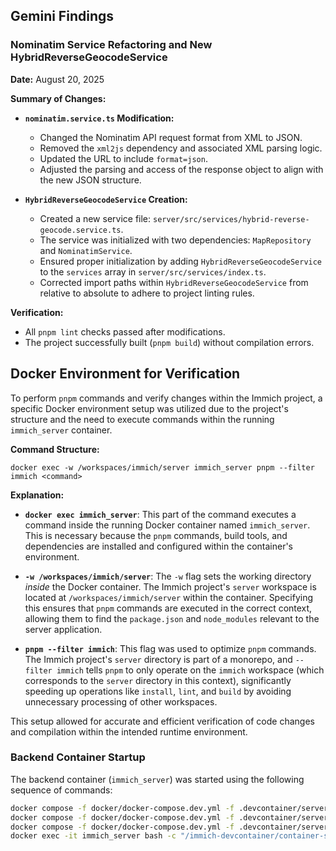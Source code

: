 ## Gemini Findings

### Nominatim Service Refactoring and New HybridReverseGeocodeService

**Date:** August 20, 2025

**Summary of Changes:**

*   **`nominatim.service.ts` Modification:**
    *   Changed the Nominatim API request format from XML to JSON.
    *   Removed the `xml2js` dependency and associated XML parsing logic.
    *   Updated the URL to include `format=json`.
    *   Adjusted the parsing and access of the response object to align with the new JSON structure.

*   **`HybridReverseGeocodeService` Creation:**
    *   Created a new service file: `server/src/services/hybrid-reverse-geocode.service.ts`.
    *   The service was initialized with two dependencies: `MapRepository` and `NominatimService`.
    *   Ensured proper initialization by adding `HybridReverseGeocodeService` to the `services` array in `server/src/services/index.ts`.
    *   Corrected import paths within `HybridReverseGeocodeService` from relative to absolute to adhere to project linting rules.

**Verification:**

*   All `pnpm lint` checks passed after modifications.
*   The project successfully built (`pnpm build`) without compilation errors.

## Docker Environment for Verification

To perform `pnpm` commands and verify changes within the Immich project, a specific Docker environment setup was utilized due to the project's structure and the need to execute commands within the running `immich_server` container.

**Command Structure:**

`docker exec -w /workspaces/immich/server immich_server pnpm --filter immich <command>`

**Explanation:**

*   **`docker exec immich_server`**: This part of the command executes a command inside the running Docker container named `immich_server`. This is necessary because the `pnpm` commands, build tools, and dependencies are installed and configured within the container's environment.

*   **`-w /workspaces/immich/server`**: The `-w` flag sets the working directory *inside* the Docker container. The Immich project's `server` workspace is located at `/workspaces/immich/server` within the container. Specifying this ensures that `pnpm` commands are executed in the correct context, allowing them to find the `package.json` and `node_modules` relevant to the server application.

*   **`pnpm --filter immich`**: This flag was used to optimize `pnpm` commands. The Immich project's `server` directory is part of a monorepo, and `--filter immich` tells `pnpm` to only operate on the `immich` workspace (which corresponds to the `server` directory in this context), significantly speeding up operations like `install`, `lint`, and `build` by avoiding unnecessary processing of other workspaces.

This setup allowed for accurate and efficient verification of code changes and compilation within the intended runtime environment.

### Backend Container Startup

The backend container (`immich_server`) was started using the following sequence of commands:

```bash
docker compose -f docker/docker-compose.dev.yml -f .devcontainer/server/container-compose-overrides.yml down
docker compose -f docker/docker-compose.dev.yml -f .devcontainer/server/container-compose-overrides.yml build
docker compose -f docker/docker-compose.dev.yml -f .devcontainer/server/container-compose-overrides.yml up -d
docker exec -it immich_server bash -c "/immich-devcontainer/container-start-backend.sh"
```
